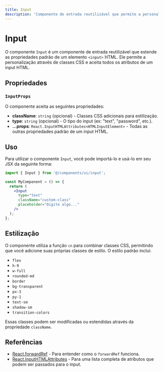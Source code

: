 ```yaml
---
title: Input
description: 'Componente de entrada reutilizável que permite a personalização de atributos de input HTML.'
---
```


# Input

O componente `Input` é um componente de entrada reutilizável que estende as propriedades padrão de um elemento `<input>` HTML. Ele permite a personalização através de classes CSS e aceita todos os atributos de um input HTML.

## Propriedades

### `InputProps`

O componente aceita as seguintes propriedades:

- **className**: `string` (opcional) - Classes CSS adicionais para estilização.
- **type**: `string` (opcional) - O tipo do input (ex: "text", "password", etc.).
- **...props**: `React.InputHTMLAttributes<HTMLInputElement>` - Todas as outras propriedades padrão de um input HTML.

## Uso

Para utilizar o componente `Input`, você pode importá-lo e usá-lo em seu JSX da seguinte forma:

```jsx
import { Input } from '@/components/ui/input';

const MyComponent = () => {
  return (
    <Input
      type="text"
      className="custom-class"
      placeholder="Digite algo..."
    />
  );
};
```

## Estilização

O componente utiliza a função `cn` para combinar classes CSS, permitindo que você adicione suas próprias classes de estilo. O estilo padrão inclui:

- `flex`
- `h-9`
- `w-full`
- `rounded-md`
- `border`
- `bg-transparent`
- `px-3`
- `py-1`
- `text-sm`
- `shadow-sm`
- `transition-colors`

Essas classes podem ser modificadas ou estendidas através da propriedade `className`.

## Referências

- [React.forwardRef](https://reactjs.org/docs/forwarding-refs.html) - Para entender como o `forwardRef` funciona.
- [React.InputHTMLAttributes](https://reactjs.org/docs/dom-elements.html#all-attributes) - Para uma lista completa de atributos que podem ser passados para o input.